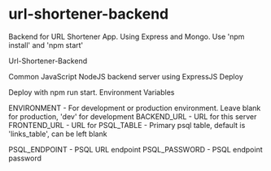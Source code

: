 # url-shortener-backend

Backend for URL Shortener App. Using Express and Mongo. Use 'npm install' and 'npm start'

Url-Shortener-Backend

Common JavaScript NodeJS backend server using ExpressJS
Deploy

Deploy with npm run start.
Environment Variables

ENVIRONMENT - For development or production environment. Leave blank for production, 'dev' for development BACKEND_URL - URL for this server FRONTEND_URL - URL for PSQL_TABLE - Primary psql table, default is 'links_table', can be left blank

PSQL_ENDPOINT - PSQL URL endpoint PSQL_PASSWORD - PSQL endpoint password
